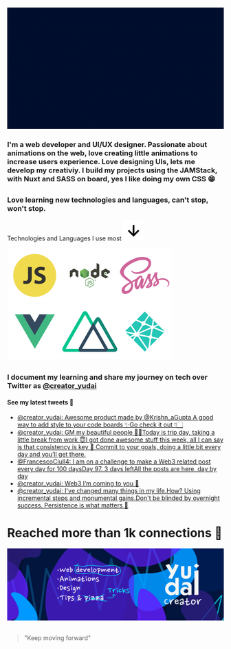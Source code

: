 ![intro](https://github.com/Yudai-creator/Yudai-creator/blob/master/Intro.gif)

### I'm a web developer and UI/UX designer. Passionate about animations on the web, love creating little animations to increase users experience. Love designing UIs, lets me develop my creativiy. I build my projects using the JAMStack, with Nuxt and SASS on board, yes I like doing my own CSS 😁

##

### Love learning new technologies and languages, can't stop, won't stop.

Technologies and Languages I use most ![arrow-down](https://github.com/Yudai-creator/Yudai-creator/blob/master/bx-down-arrow-alt.svg)

![js](https://github.com/Yudai-creator/Yudai-creator/blob/master/js.png)![node](https://github.com/Yudai-creator/Yudai-creator/blob/master/Node-JS-01.png)![sass](https://github.com/Yudai-creator/Yudai-creator/blob/master/sass.png)![vue](https://github.com/Yudai-creator/Yudai-creator/blob/master/Vue-JS-01.png)![nuxt](https://github.com/Yudai-creator/Yudai-creator/blob/master/Nuxt-01.png)![netlify](https://github.com/Yudai-creator/Yudai-creator/blob/master/Netlify-01.png)


##

### I document my learning and share my journey on tech over Twitter as [@creator_yudai](https://twitter.com/creator_yudai)

#### See my latest tweets 📲

<!-- TWITTER:START -->
- [@creator_yudai: Awesome product made by @Krishn_aGupta A good way to add style to your code boards ✨Go check it out 👇🏻](https://rss.app/articles/cb4e791f6f6d729c074351566bd3a7c508111d6e1c2db7e0d6ed95259c9363c6eb50b648389c9b2beca36f7dd810079b68d56be7c6127b168e3bcc63)
- [@creator_yudai: GM my beautiful people 🙌🏻Today is trip day, taking a little break from work 😇I got done awesome stuff this week, all I can say is that consistency is key 🔑 Commit to your goals, doing a little bit every day and you’ll get there.](https://rss.app/articles/cb4e791f6f6d729c074351566bd3a7c508111d6e1c2db7e0d6ed95259c9363c6eb50b648389c9b2beca36f7dd8170e9763d66ee8c0107b11833cc060)
- [@FrancescoCiull4: I am on a challenge to make a Web3 related post every day for 100 daysDay 97. 3 days leftAll the posts are here, day by day](https://rss.app/articles/cb4e791f6f6d729c074351566bd3a7c508111d6e392db3efc1e794198aa56ed2ee13f1132a9c8f2cb6e1757cda14089163d46fe4ca1379128339cc6689c0)
- [@creator_yudai: Web3 I’m coming to you 🚀](https://rss.app/articles/cb4e791f6f6d729c074351566bd3a7c508111d6e1c2db7e0d6ed95259c9363c6eb50b648389c9b2beca36f7dd8140e9169d26de2c5167a1c833ec063)
- [@creator_yudai: I&#39;ve changed many things in my life.How? Using incremental steps and monumental gains.Don&#39;t be blinded by overnight success. Persistence is what matters 💪](https://rss.app/articles/cb4e791f6f6d729c074351566bd3a7c508111d6e1c2db7e0d6ed95259c9363c6eb50b648389c9b2beca36f7dd91d0a9565d560e4c11179108832c56b)
<!-- TWITTER:END -->

# Reached more than 1k connections 💙


![banner](https://github.com/Yudai-creator/Yudai-creator/blob/master/BANNER%20TWITTER.png)

##

> "Keep moving forward"






<!--
**Yudai-creator/Yudai-creator** is a ✨ _special_ ✨ repository because its `README.md` (this file) appears on your GitHub profile.

Here are some ideas to get you started:

- 🔭 I’m currently working on ...
- 🌱 I’m currently learning ...
- 👯 I’m looking to collaborate on ...
- 🤔 I’m looking for help with ...
- 💬 Ask me about ...
- 📫 How to reach me: ...
- 😄 Pronouns: ...
- ⚡ Fun fact: ...
-->
